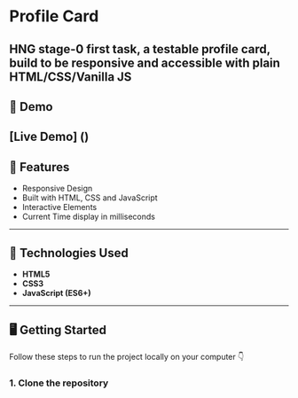 # Profile Card
HNG stage-0 first task, a testable profile card, build to be responsive and accessible with plain HTML/CSS/Vanilla JS
---
## 🚀 Demo
[Live Demo] ()
---
## 🧠 Features
- Responsive Design
- Built with HTML, CSS and JavaScript
- Interactive Elements
- Current Time display in milliseconds

 ---

 ## 💼 Technologies Used
 - **HTML5**
 - **CSS3**
 - **JavaScript (ES6+)**

---

## 🖥 Getting Started
Follow these steps to run the project locally on your computer 👇
### 1. Clone the repository
```bash 

